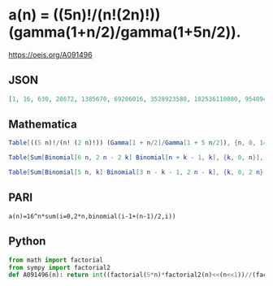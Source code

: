 # a\(n\) \= \(\(5n\)\!/\(n\!\(2n\)\!\)\)\(gamma\(1\+n/2\)/gamma\(1\+5n/2\)\)\.
https://oeis.org/A091496
## JSON
```JSON
[1, 16, 630, 28672, 1385670, 69206016, 3528923580, 182536110080, 9540949030470, 502682972323840, 26651569523959380, 1420217179365703680, 75998432812419471900, 4081125953526124511232, 219813190240007470094520]
```
## Mathematica
```Mathematica
Table[((5 n)!/(n! (2 n)!)) (Gamma[1 + n/2]/Gamma[1 + 5 n/2]), {n, 0, 14}] (* or *)
```
```Mathematica
Table[Sum[Binomial[6 n, 2 n - 2 k] Binomial[n + k - 1, k], {k, 0, n}], {n, 0, 14}] (* or *)
```
```Mathematica
Table[Sum[Binomial[5 n, k] Binomial[3 n - k - 1, 2 n - k], {k, 0, 2 n}], {n, 0, 14}] (* _Michael De Vlieger_, Aug 28 2016 *)
```
## PARI
```PARI
a(n)=16^n*sum(i=0,2*n,binomial(i-1+(n-1)/2,i))
```
## Python
```Python
from math import factorial
from sympy import factorial2
def A091496(n): return int((factorial(5*n)*factorial2(n)<<(n<<1))//(factorial(n)*factorial(n<<1)*factorial2(5*n))) # _Chai Wah Wu_, Aug 10 2023
```
